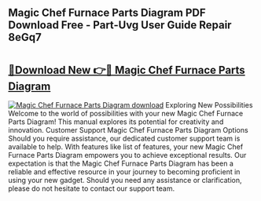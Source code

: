 ## Magic Chef Furnace Parts Diagram PDF Download Free - Part-Uvg User Guide Repair 8eGq7

# <h2><a href="http://dfqd0y.blite.top/?on=Magic+Chef+Furnace+Parts+Diagram">🔗Download New 👉🔴 Magic Chef Furnace Parts Diagram</a></h2>

[![Magic Chef Furnace Parts Diagram download](https://i.imgur.com/lujVjoI.png)](http://dfqd0y.blite.top/?on=Magic+Chef+Furnace+Parts+Diagram)
Exploring New Possibilities Welcome to the world of possibilities with your new Magic Chef Furnace Parts Diagram! This manual explores its potential for creativity and innovation. Customer Support Magic Chef Furnace Parts Diagram Options Should you require assistance, our dedicated customer support team is available to help. With features like list of features, your new Magic Chef Furnace Parts Diagram empowers you to achieve exceptional results. Our expectation is that the Magic Chef Furnace Parts Diagram has been a reliable and effective resource in your journey to becoming proficient in using your new gadget. Should you need any assistance or clarification, please do not hesitate to contact our support team.
